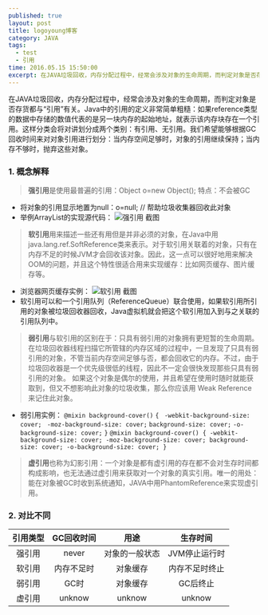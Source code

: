 ```yaml
---
published: true
layout: post
title: logoyoung博客
category: JAVA
tags: 
  - test
  - 引用
time: 2016.05.15 15:50:00
excerpt: 在JAVA垃圾回收，内存分配过程中，经常会涉及对象的生命周期，而判定对象是否存货都与“引用”有关。Java中的引用的定义非常简单粗糙：如果reference类型的数据中存储的数值代表的是另一块内存的起始地址，就表示该内存块存在一个引用。这样分类会将对讲划分成两个类别：有引用、无引用。我们希望能够根据GC回收时间来对对象引用进行划分：当内存空间足够时，对象的引用继续保持；当内存不够时，抛弃这些对象。
---
```

在JAVA垃圾回收，内存分配过程中，经常会涉及对象的生命周期，而判定对象是否存货都与“引用”有关。Java中的引用的定义非常简单粗糙：如果reference类型的数据中存储的数值代表的是另一块内存的起始地址，就表示该内存块存在一个引用。这样分类会将对讲划分成两个类别：有引用、无引用。我们希望能够根据GC回收时间来对对象引用进行划分：当内存空间足够时，对象的引用继续保持；当内存不够时，抛弃这些对象。

<!--more-->

### 1. 概念解释
>**强引用**是使用最普遍的引用：Object o=new Object();  特点：不会被GC

 - 将对象的引用显示地置为null：o=null;     // 帮助垃圾收集器回收此对象
 - 举例ArrayList的实现源代码：
  ![强引用 截图](http://sunxiaobiu.github.io/img/20160515P1.jpg)

>**软引用**用来描述一些还有用但是并非必须的对象，在Java中用java.lang.ref.SoftReference类来表示。对于软引用关联着的对象，只有在内存不足的时候JVM才会回收该对象。因此，这一点可以很好地用来解决OOM的问题，并且这个特性很适合用来实现缓存：比如网页缓存、图片缓存等。

 - 浏览器网页缓存实例：
 ![软引用 截图](http://sunxiaobiu.github.io/img/20160515P2.jpg)
 - 软引用可以和一个引用队列（ReferenceQueue）联合使用，如果软引用所引用的对象被垃圾回收器回收，Java虚拟机就会把这个软引用加入到与之关联的引用队列中。


>**弱引用**与软引用的区别在于：只具有弱引用的对象拥有更短暂的生命周期。在垃圾回收器线程扫描它所管辖的内存区域的过程中，一旦发现了只具有弱引用的对象，不管当前内存空间足够与否，都会回收它的内存。不过，由于垃圾回收器是一个优先级很低的线程，因此不一定会很快发现那些只具有弱引用的对象。
         如果这个对象是偶尔的使用，并且希望在使用时随时就能获取到，但又不想影响此对象的垃圾收集，那么你应该用 Weak Reference 来记住此对象。  
          
 - 弱引用实例：
 `@mixin background-cover()`
`{`
   ` -webkit-background-size: cover;`
   ` -moz-background-size: cover;`
    `background-size: cover;`
    `-o-background-size: cover;`
`}`
`@mixin background-cover()
{
    -webkit-background-size: cover;
    -moz-background-size: cover;
    background-size: cover;
    -o-background-size: cover;
}`

>**虚引用**也称为幻影引用：一个对象是都有虚引用的存在都不会对生存时间都构成影响，也无法通过虚引用来获取对一个对象的真实引用。唯一的用处：能在对象被GC时收到系统通知，JAVA中用PhantomReference来实现虚引用。


### 2. 对比不同

| 引用类型  | GC回收时间  |  用途  |  生存时间  |
| :----:  |:----: | :----: |:----:  |
|强引用	|never	    |对象的一般状态	 |JVM停止运行时|
|软引用	|内存不足时	|对象缓存	     |内存不足时终止|
|弱引用	|GC时	    |对象缓存        |GC后终止|
|虚引用	|unknow	    |unknow	         |unknow|

